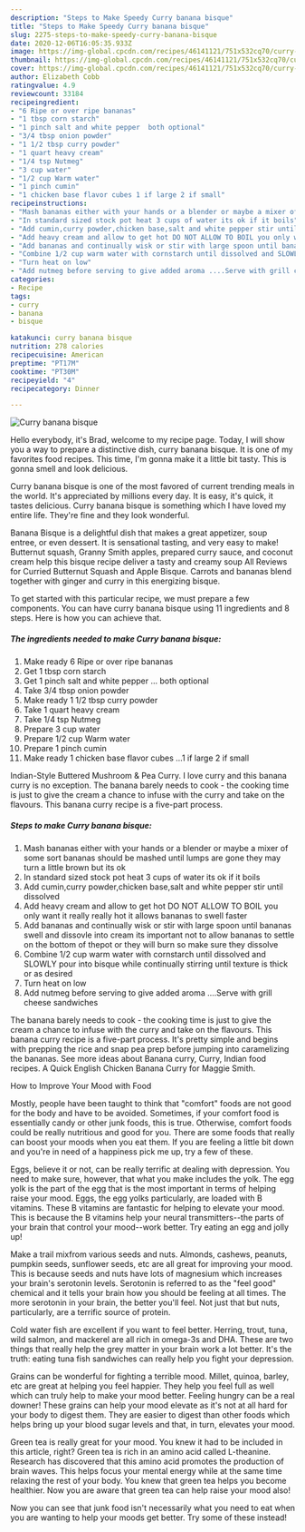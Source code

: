 ```yaml
---
description: "Steps to Make Speedy Curry banana bisque"
title: "Steps to Make Speedy Curry banana bisque"
slug: 2275-steps-to-make-speedy-curry-banana-bisque
date: 2020-12-06T16:05:35.933Z
image: https://img-global.cpcdn.com/recipes/46141121/751x532cq70/curry-banana-bisque-recipe-main-photo.jpg
thumbnail: https://img-global.cpcdn.com/recipes/46141121/751x532cq70/curry-banana-bisque-recipe-main-photo.jpg
cover: https://img-global.cpcdn.com/recipes/46141121/751x532cq70/curry-banana-bisque-recipe-main-photo.jpg
author: Elizabeth Cobb
ratingvalue: 4.9
reviewcount: 33184
recipeingredient:
- "6 Ripe or over ripe bananas"
- "1 tbsp corn starch"
- "1 pinch salt and white pepper  both optional"
- "3/4 tbsp onion powder"
- "1 1/2 tbsp curry powder"
- "1 quart heavy cream"
- "1/4 tsp Nutmeg"
- "3 cup water"
- "1/2 cup Warm water"
- "1 pinch cumin"
- "1 chicken base flavor cubes 1 if large 2 if small"
recipeinstructions:
- "Mash bananas either with your hands or a blender or maybe a mixer of some sort bananas should be mashed until lumps are gone they may turn a little brown but its ok"
- "In standard sized stock pot heat 3 cups of water its ok if it boils"
- "Add cumin,curry powder,chicken base,salt and white pepper stir until dissolved"
- "Add heavy cream and allow to get hot DO NOT ALLOW TO BOIL you only want it really really hot it allows bananas to swell faster"
- "Add bananas and continually wisk or stir with large spoon until bananas swell and dissovle into cream its important not to allow bananas to settle on the bottom of thepot or they will burn so make sure they dissolve"
- "Combine 1/2 cup warm water with cornstarch until dissolved and SLOWLY pour into bisque while continually stirring until texture is thick or as desired"
- "Turn heat on low"
- "Add nutmeg before serving to give added aroma ....Serve with grill cheese sandwiches"
categories:
- Recipe
tags:
- curry
- banana
- bisque

katakunci: curry banana bisque 
nutrition: 278 calories
recipecuisine: American
preptime: "PT17M"
cooktime: "PT30M"
recipeyield: "4"
recipecategory: Dinner

---
```



![Curry banana bisque](https://img-global.cpcdn.com/recipes/46141121/751x532cq70/curry-banana-bisque-recipe-main-photo.jpg)

Hello everybody, it's Brad, welcome to my recipe page. Today, I will show you a way to prepare a distinctive dish, curry banana bisque. It is one of my favorites food recipes. This time, I'm gonna make it a little bit tasty. This is gonna smell and look delicious.

Curry banana bisque is one of the most favored of current trending meals in the world. It's appreciated by millions every day. It is easy, it's quick, it tastes delicious. Curry banana bisque is something which I have loved my entire life. They're fine and they look wonderful.

Banana Bisque is a delightful dish that makes a great appetizer, soup entree, or even dessert. It is sensational tasting, and very easy to make! Butternut squash, Granny Smith apples, prepared curry sauce, and coconut cream help this bisque recipe deliver a tasty and creamy soup All Reviews for Curried Butternut Squash and Apple Bisque. Carrots and bananas blend together with ginger and curry in this energizing bisque.


To get started with this particular recipe, we must prepare a few components. You can have curry banana bisque using 11 ingredients and 8 steps. Here is how you can achieve that.

<!--inarticleads1-->

##### The ingredients needed to make Curry banana bisque:

1. Make ready 6 Ripe or over ripe bananas
1. Get 1 tbsp corn starch
1. Get 1 pinch salt and white pepper ... both optional
1. Take 3/4 tbsp onion powder
1. Make ready 1 1/2 tbsp curry powder
1. Take 1 quart heavy cream
1. Take 1/4 tsp Nutmeg
1. Prepare 3 cup water
1. Prepare 1/2 cup Warm water
1. Prepare 1 pinch cumin
1. Make ready 1 chicken base flavor cubes ...1 if large 2 if small


Indian-Style Buttered Mushroom &amp; Pea Curry. I love curry and this banana curry is no exception. The banana barely needs to cook - the cooking time is just to give the cream a chance to infuse with the curry and take on the flavours. This banana curry recipe is a five-part process. 

<!--inarticleads2-->

##### Steps to make Curry banana bisque:

1. Mash bananas either with your hands or a blender or maybe a mixer of some sort bananas should be mashed until lumps are gone they may turn a little brown but its ok
1. In standard sized stock pot heat 3 cups of water its ok if it boils
1. Add cumin,curry powder,chicken base,salt and white pepper stir until dissolved
1. Add heavy cream and allow to get hot DO NOT ALLOW TO BOIL you only want it really really hot it allows bananas to swell faster
1. Add bananas and continually wisk or stir with large spoon until bananas swell and dissovle into cream its important not to allow bananas to settle on the bottom of thepot or they will burn so make sure they dissolve
1. Combine 1/2 cup warm water with cornstarch until dissolved and SLOWLY pour into bisque while continually stirring until texture is thick or as desired
1. Turn heat on low
1. Add nutmeg before serving to give added aroma ....Serve with grill cheese sandwiches


The banana barely needs to cook - the cooking time is just to give the cream a chance to infuse with the curry and take on the flavours. This banana curry recipe is a five-part process. It&#39;s pretty simple and begins with prepping the rice and snap pea prep before jumping into caramelizing the bananas. See more ideas about Banana curry, Curry, Indian food recipes. A Quick English Chicken Banana Curry for Maggie Smith. 

How to Improve Your Mood with Food


Mostly, people have been taught to think that "comfort" foods are not good for the body and have to be avoided. Sometimes, if your comfort food is essentially candy or other junk foods, this is true. Otherwise, comfort foods could be really nutritious and good for you. There are some foods that really can boost your moods when you eat them. If you are feeling a little bit down and you're in need of a happiness pick me up, try a few of these.

Eggs, believe it or not, can be really terrific at dealing with depression. You need to make sure, however, that what you make includes the yolk. The egg yolk is the part of the egg that is the most important in terms of helping raise your mood. Eggs, the egg yolks particularly, are loaded with B vitamins. These B vitamins are fantastic for helping to elevate your mood. This is because the B vitamins help your neural transmitters--the parts of your brain that control your mood--work better. Try eating an egg and jolly up!

Make a trail mixfrom various seeds and nuts. Almonds, cashews, peanuts, pumpkin seeds, sunflower seeds, etc are all great for improving your mood. This is because seeds and nuts have lots of magnesium which increases your brain's serotonin levels. Serotonin is referred to as the "feel good" chemical and it tells your brain how you should be feeling at all times. The more serotonin in your brain, the better you'll feel. Not just that but nuts, particularly, are a terrific source of protein.

Cold water fish are excellent if you want to feel better. Herring, trout, tuna, wild salmon, and mackerel are all rich in omega-3s and DHA. These are two things that really help the grey matter in your brain work a lot better. It's the truth: eating tuna fish sandwiches can really help you fight your depression. 

Grains can be wonderful for fighting a terrible mood. Millet, quinoa, barley, etc are great at helping you feel happier. They help you feel full as well which can truly help to make your mood better. Feeling hungry can be a real downer! These grains can help your mood elevate as it's not at all hard for your body to digest them. They are easier to digest than other foods which helps bring up your blood sugar levels and that, in turn, elevates your mood.

Green tea is really great for your mood. You knew it had to be included in this article, right? Green tea is rich in an amino acid called L-theanine. Research has discovered that this amino acid promotes the production of brain waves. This helps focus your mental energy while at the same time relaxing the rest of your body. You knew that green tea helps you become healthier. Now you are aware that green tea can help raise your mood also!

Now you can see that junk food isn't necessarily what you need to eat when you are wanting to help your moods get better. Try some of these instead!

